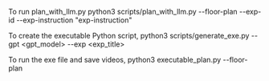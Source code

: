 To run plan_with_llm.py
python3 scripts/plan_with_llm.py --floor-plan <floor-plan-id> --exp-id <exp-id> --exp-instruction "exp-instruction"

To create the executable Python script,
python3 scripts/generate_exe.py --gpt <gpt_model> --exp <exp_title>

To run the exe file and save videos,
python3 executable_plan.py --floor-plan <floor-plan-id>
